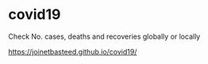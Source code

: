 # covid19
Check No. cases, deaths and recoveries globally or locally

https://joinetbasteed.github.io/covid19/
